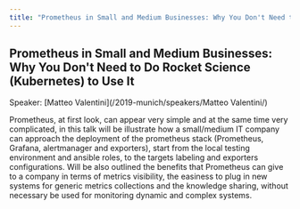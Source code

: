 ```yaml
---
title: "Prometheus in Small and Medium Businesses: Why You Don't Need to Do Rocket Science (Kubernetes) to Use It"
---
```


## Prometheus in Small and Medium Businesses: Why You Don't Need to Do Rocket Science (Kubernetes) to Use It

Speaker: [Matteo Valentini](/2019-munich/speakers/Matteo Valentini/)

Prometheus, at first look, can appear very simple and at the same time very complicated, in this talk will be illustrate how a small/medium IT company can approach the deployment of the prometheus stack (Prometheus, Grafana, alertmanager and exporters), start from the local testing environment and ansible roles, to the targets labeling and exporters configurations. Will be also outlined the benefits that Prometheus can give to a company in terms of metrics visibility, the easiness to plug in new systems for generic metrics collections and the knowledge sharing, without necessary be used for monitoring dynamic and complex systems.
